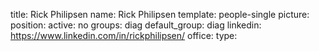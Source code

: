 title: Rick Philipsen
name: Rick Philipsen
template: people-single
picture: 
position: 
active: no
groups: diag
default_group: diag
linkedin: https://www.linkedin.com/in/rickphilipsen/
office: 
type: 
